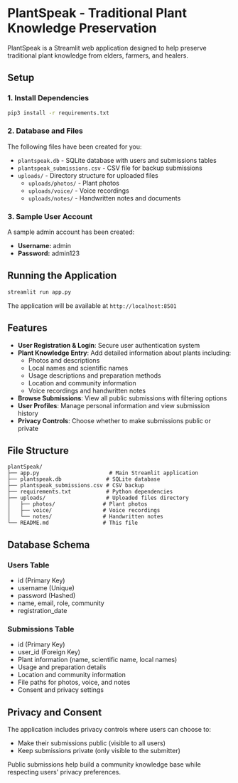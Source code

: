 # PlantSpeak - Traditional Plant Knowledge Preservation

PlantSpeak is a Streamlit web application designed to help preserve traditional plant knowledge from elders, farmers, and healers.

## Setup

### 1. Install Dependencies
```bash
pip3 install -r requirements.txt
```

### 2. Database and Files
The following files have been created for you:
- `plantspeak.db` - SQLite database with users and submissions tables
- `plantspeak_submissions.csv` - CSV file for backup submissions
- `uploads/` - Directory structure for uploaded files
  - `uploads/photos/` - Plant photos
  - `uploads/voice/` - Voice recordings
  - `uploads/notes/` - Handwritten notes and documents

### 3. Sample User Account
A sample admin account has been created:
- **Username:** admin
- **Password:** admin123

## Running the Application

```bash
streamlit run app.py
```

The application will be available at `http://localhost:8501`

## Features

- **User Registration & Login**: Secure user authentication system
- **Plant Knowledge Entry**: Add detailed information about plants including:
  - Photos and descriptions
  - Local names and scientific names
  - Usage descriptions and preparation methods
  - Location and community information
  - Voice recordings and handwritten notes
- **Browse Submissions**: View all public submissions with filtering options
- **User Profiles**: Manage personal information and view submission history
- **Privacy Controls**: Choose whether to make submissions public or private

## File Structure

```
plantSpeak/
├── app.py                      # Main Streamlit application
├── plantspeak.db              # SQLite database
├── plantspeak_submissions.csv # CSV backup
├── requirements.txt           # Python dependencies
├── uploads/                   # Uploaded files directory
│   ├── photos/               # Plant photos
│   ├── voice/                # Voice recordings
│   └── notes/                # Handwritten notes
└── README.md                 # This file
```

## Database Schema

### Users Table
- id (Primary Key)
- username (Unique)
- password (Hashed)
- name, email, role, community
- registration_date

### Submissions Table
- id (Primary Key)
- user_id (Foreign Key)
- Plant information (name, scientific name, local names)
- Usage and preparation details
- Location and community information
- File paths for photos, voice, and notes
- Consent and privacy settings

## Privacy and Consent

The application includes privacy controls where users can choose to:
- Make their submissions public (visible to all users)
- Keep submissions private (only visible to the submitter)

Public submissions help build a community knowledge base while respecting users' privacy preferences.
